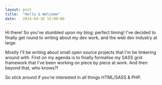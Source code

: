 ```yaml
---
layout: post
title:  "Hello & Welcome"
date:   2014-04-26 15:00:00
---
```


Hi there! So you've stumbled upon my blog; perfect timing! I've decided to finally get round to writing about my dev work, and the web dev industry at large.

Mostly I'll be writing about small open source projects that I'm be tinkering around with. First on my agenda is to finally formalise my SASS grid framework that I've been working on piece by piece at work. And then beyond that, who knows?!

So stick around if you're interested in all things HTML/SASS & PHP.